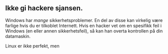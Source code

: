 



<h2>Ikke gi hackere sjansen.</h2>

Windows har <i>mange</i> sikkerhetsproblemer. En del av disse kan virkelig være farlige hvis du er tilkoblet Internett. Hvis en hacker vet om en spesifikk feil i Windows (en eller annen sikkerhetsfeil), så kan han overta kontrollen på din datamaskin.

Linux er ikke perfekt, men 





